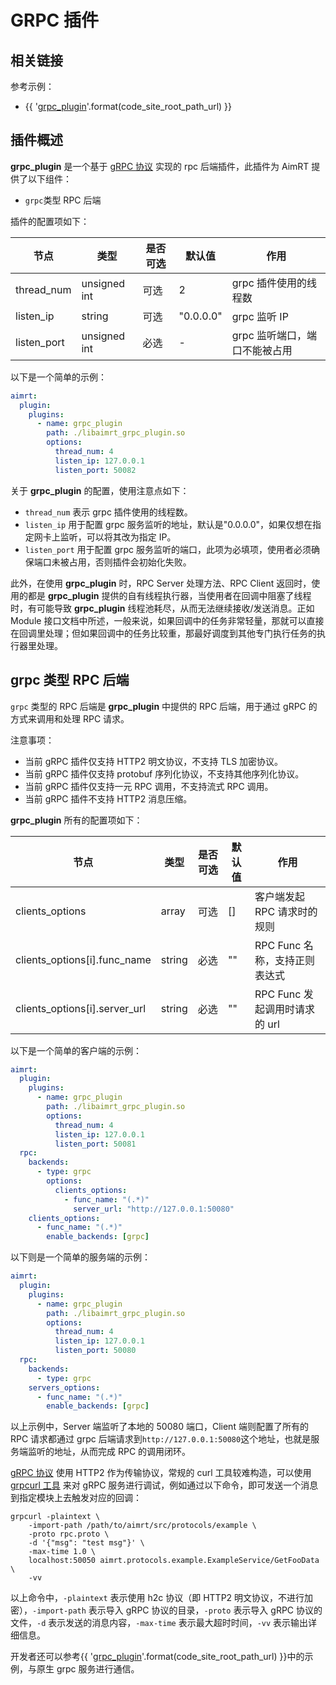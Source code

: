 # GRPC 插件

## 相关链接

参考示例：

- {{ '[grpc_plugin]({}/src/examples/plugins/grpc_plugin)'.format(code_site_root_path_url) }}

## 插件概述

**grpc_plugin** 是一个基于 [gRPC 协议](https://github.com/grpc/grpc/blob/master/doc/PROTOCOL-HTTP2.md) 实现的 rpc 后端插件，此插件为 AimRT 提供了以下组件：

- `grpc`类型 RPC 后端

插件的配置项如下：

| 节点        | 类型         | 是否可选 | 默认值    | 作用                          |
| ----------- | ------------ | -------- | --------- | ----------------------------- |
| thread_num  | unsigned int | 可选     | 2         | grpc 插件使用的线程数         |
| listen_ip   | string       | 可选     | "0.0.0.0" | grpc 监听 IP                  |
| listen_port | unsigned int | 必选     | -         | grpc 监听端口，端口不能被占用 |

以下是一个简单的示例：

```yaml
aimrt:
  plugin:
    plugins:
      - name: grpc_plugin
        path: ./libaimrt_grpc_plugin.so
        options:
          thread_num: 4
          listen_ip: 127.0.0.1
          listen_port: 50082
```

关于 **grpc_plugin** 的配置，使用注意点如下：

- `thread_num` 表示 grpc 插件使用的线程数。
- `listen_ip` 用于配置 grpc 服务监听的地址，默认是"0.0.0.0"，如果仅想在指定网卡上监听，可以将其改为指定 IP。
- `listen_port` 用于配置 grpc 服务监听的端口，此项为必填项，使用者必须确保端口未被占用，否则插件会初始化失败。

此外，在使用 **grpc_plugin** 时，RPC Server 处理方法、RPC Client 返回时，使用的都是 **grpc_plugin** 提供的自有线程执行器，当使用者在回调中阻塞了线程时，有可能导致 **grpc_plugin** 线程池耗尽，从而无法继续接收/发送消息。正如 Module 接口文档中所述，一般来说，如果回调中的任务非常轻量，那就可以直接在回调里处理；但如果回调中的任务比较重，那最好调度到其他专门执行任务的执行器里处理。

## grpc 类型 RPC 后端

`grpc` 类型的 RPC 后端是 **grpc_plugin** 中提供的 RPC 后端，用于通过 gRPC 的方式来调用和处理 RPC 请求。

注意事项：

- 当前 gRPC 插件仅支持 HTTP2 明文协议，不支持 TLS 加密协议。
- 当前 gRPC 插件仅支持 protobuf 序列化协议，不支持其他序列化协议。
- 当前 gRPC 插件仅支持一元 RPC 调用，不支持流式 RPC 调用。
- 当前 gRPC 插件不支持 HTTP2 消息压缩。

**grpc_plugin** 所有的配置项如下：

| 节点                          | 类型   | 是否可选 | 默认值 | 作用                          |
| ----------------------------- | ------ | -------- | ------ | ----------------------------- |
| clients_options               | array  | 可选     | []     | 客户端发起 RPC 请求时的规则   |
| clients_options[i].func_name  | string | 必选     | ""     | RPC Func 名称，支持正则表达式 |
| clients_options[i].server_url | string | 必选     | ""     | RPC Func 发起调用时请求的 url |

以下是一个简单的客户端的示例：

```yaml
aimrt:
  plugin:
    plugins:
      - name: grpc_plugin
        path: ./libaimrt_grpc_plugin.so
        options:
          thread_num: 4
          listen_ip: 127.0.0.1
          listen_port: 50081
  rpc:
    backends:
      - type: grpc
        options:
          clients_options:
            - func_name: "(.*)"
              server_url: "http://127.0.0.1:50080"
    clients_options:
      - func_name: "(.*)"
        enable_backends: [grpc]
```

以下则是一个简单的服务端的示例：

```yaml
aimrt:
  plugin:
    plugins:
      - name: grpc_plugin
        path: ./libaimrt_grpc_plugin.so
        options:
          thread_num: 4
          listen_ip: 127.0.0.1
          listen_port: 50080
  rpc:
    backends:
      - type: grpc
    servers_options:
      - func_name: "(.*)"
        enable_backends: [grpc]
```

以上示例中，Server 端监听了本地的 50080 端口，Client 端则配置了所有的 RPC 请求都通过 grpc 后端请求到`http://127.0.0.1:50080`这个地址，也就是服务端监听的地址，从而完成 RPC 的调用闭环。

[gRPC 协议](https://github.com/grpc/grpc/blob/master/doc/PROTOCOL-HTTP2.md) 使用 HTTP2 作为传输协议，常规的 curl 工具较难构造，可以使用 [grpcurl 工具](https://github.com/fullstorydev/grpcurl) 来对 gRPC 服务进行调试，例如通过以下命令，即可发送一个消息到指定模块上去触发对应的回调：

```shell
grpcurl -plaintext \
    -import-path /path/to/aimrt/src/protocols/example \
    -proto rpc.proto \
    -d '{"msg": "test msg"}' \
    -max-time 1.0 \
    localhost:50050 aimrt.protocols.example.ExampleService/GetFooData \
    -vv
```

以上命令中，`-plaintext` 表示使用 h2c 协议（即 HTTP2 明文协议，不进行加密），`-import-path` 表示导入 gRPC 协议的目录，`-proto` 表示导入 gRPC 协议的文件，`-d` 表示发送的消息内容，`-max-time` 表示最大超时时间，`-vv` 表示输出详细信息。

开发者还可以参考{{ '[grpc_plugin]({}/src/examples/plugins/grpc_plugin)'.format(code_site_root_path_url) }}中的示例，与原生 grpc 服务进行通信。
